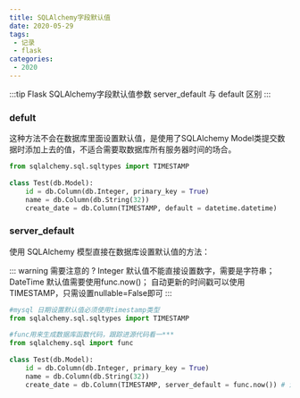 ```yaml
---
title: SQLAlchemy字段默认值
date: 2020-05-29
tags:
 - 记录
 - flask
categories:
 - 2020
---
```


:::tip
Flask SQLAlchemy字段默认值参数 server_default 与 default 区别
:::
<!-- more -->

### defult
这种方法不会在数据库里面设置默认值，是使用了SQLAlchemy Model类提交数据时添加上去的值，不适合需要取数据库所有服务器时间的场合。
``` python
from sqlalchemy.sql.sqltypes import TIMESTAMP
 
class Test(db.Model):
    id = db.Column(db.Integer, primary_key = True)
    name = db.Column(db.String(32))
    create_date = db.Column(TIMESTAMP, default = datetime.datetime)
```

### server_default
使用 SQLAlchemy 模型直接在数据库设置默认值的方法：

::: warning 需要注意的 ?
Integer 默认值不能直接设置数字，需要是字符串；
DateTime 默认值需要使用func.now()；
自动更新的时间戳可以使用TIMESTAMP，只需设置nullable=False即可
:::

``` python
#mysql 日期设置默认值必须使用timestamp类型
from sqlalchemy.sql.sqltypes import TIMESTAMP
 
#func用来生成数据库函数代码，跟踪进源代码看一***
from sqlalchemy.sql import func
 
class Test(db.Model):
    id = db.Column(db.Integer, primary_key = True)
    name = db.Column(db.String(32))
    create_date = db.Column(TIMESTAMP, server_default = func.now()) # 注意这里是 server_default
```
